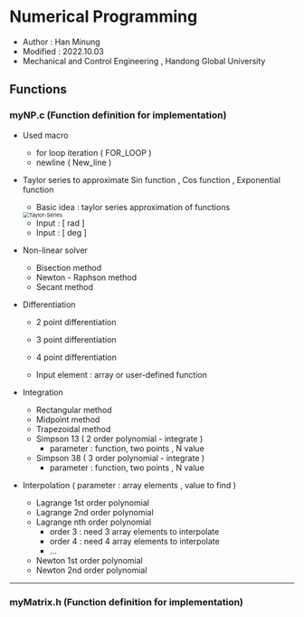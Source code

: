 # Numerical Programming

* Author : Han Minung
* Modified : 2022.10.03
* Mechanical and Control Engineering , Handong Global University



## Functions

### myNP.c (Function definition for implementation)

* Used macro
  * for loop iteration ( FOR_LOOP )
  * newline ( New_line )

* Taylor series to approximate Sin function , Cos function , Exponential function

  * Basic idea : taylor series approximation of functions

  <img src="https://user-images.githubusercontent.com/99113269/197355079-e1d2453d-b1e2-4396-bb15-2ad112b3dfa5.jpg" alt="Taylor-Series" style="zoom: 67%;" />

  * Input : [ rad ]
  * Input : [ deg ]

* Non-linear solver
  * Bisection method
  * Newton - Raphson method
  * Secant method

* Differentiation

  * 2 point differentiation

  * 3 point differentiation

  * 4 point differentiation

  * Input element : array  or  user-defined function


* Integration
  * Rectangular method
  * Midpoint method
  * Trapezoidal method
  * Simpson 13 ( 2 order polynomial - integrate )
    * parameter : function, two points , N value
  * Simpson 38 ( 3 order polynomial - integrate )
    * parameter : function, two points , N value
* Interpolation ( parameter : array elements , value to find )
  * Lagrange 1st order polynomial
  * Lagrange 2nd order polynomial
  * Lagrange nth order polynomial
    * order 3 : need 3 array elements to interpolate
    * order 4 : need 4 array elements to interpolate
    * ...
  * Newton 1st order polynomial
  * Newton 2nd order polynomial





------------------

### myMatrix.h (Function definition for implementation)


